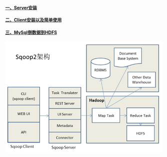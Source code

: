 #### [一、Server安装][1]
#### [二、Client安装以及简单使用][2]
#### [三、MySql倒数据到HDFS][3]

![image](https://github.com/firechiang/hadoop-test/blob/master/sqoop/image/sqoop2-framework.jpg)

[1]: https://github.com/firechiang/hadoop-test/tree/master/sqoop/docs/server_simple_install.md
[2]: https://github.com/firechiang/hadoop-test/tree/master/sqoop/docs/client_simple_install.md
[3]: https://github.com/firechiang/hadoop-test/tree/master/sqoop/docs/mysql_to_hdfs.md